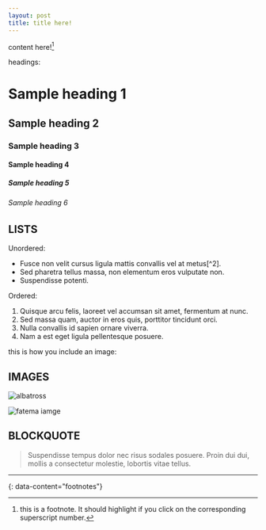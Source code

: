 ```yaml
---
layout: post
title: title here!
---
```


content here![^1]

headings:
# Sample heading 1
## Sample heading 2
### Sample heading 3
#### Sample heading 4
##### Sample heading 5
###### Sample heading 6


## LISTS
Unordered:

- Fusce non velit cursus ligula mattis convallis vel at metus[^2].
- Sed pharetra tellus massa, non elementum eros vulputate non.
- Suspendisse potenti.

Ordered:

1. Quisque arcu felis, laoreet vel accumsan sit amet, fermentum at nunc.
2. Sed massa quam, auctor in eros quis, porttitor tincidunt orci.
3. Nulla convallis id sapien ornare viverra.
4. Nam a est eget ligula pellentesque posuere.

this is how you include an image:

## IMAGES
![albatross](https://www.treehugger.com/thmb/P_SfdEgOAhpBGfDaM5LR6tv3Qfk=/3268x2179/filters:fill(auto,1)/wandering-albatross-flying-over-open-water--diomedea-exulans--is-a-large-seabird-from-the-family-diomedeidae-which-has-a-circumpolar-range-in-the-southern-ocean--the-wandering-albatross-has-the-largest-wingspan-of-any-living-bird--with-the-average-wi-73c13644283c4ef1bb2b4fd8664e16b6.jpg)

![fatema iamge](fatema1.heic)

## BLOCKQUOTE
> Suspendisse tempus dolor nec risus sodales posuere. Proin dui dui, mollis a consectetur molestie, lobortis vitae tellus.

---
{: data-content="footnotes"}

[^1]: this is a footnote. It should highlight if you click on the corresponding superscript number.


